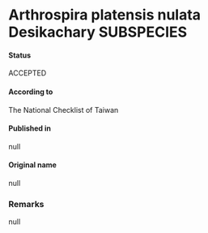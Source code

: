 # Arthrospira platensis nulata Desikachary SUBSPECIES

#### Status
ACCEPTED

#### According to
The National Checklist of Taiwan

#### Published in
null

#### Original name
null

### Remarks
null